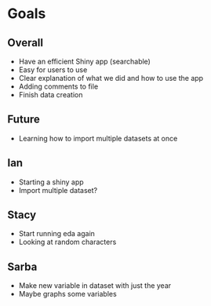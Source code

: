 # Goals

## Overall
* Have an efficient Shiny app (searchable)
* Easy for users to use
* Clear explanation of what we did and how to use the app
* Adding comments to file
* Finish data creation

## Future
* Learning how to import multiple datasets at once

## Ian
* Starting a shiny app
* Import multiple dataset?

## Stacy
* Start running eda again
* Looking at random characters

## Sarba
* Make new variable in dataset with just the year
* Maybe graphs some variables